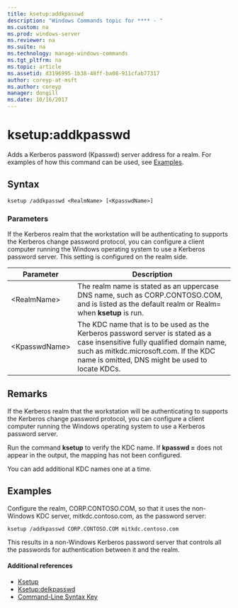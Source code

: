 ```yaml
---
title: ksetup:addkpasswd
description: "Windows Commands topic for **** - "
ms.custom: na
ms.prod: windows-server
ms.reviewer: na
ms.suite: na
ms.technology: manage-windows-commands
ms.tgt_pltfrm: na
ms.topic: article
ms.assetid: d3196995-1b38-48ff-ba08-911cfab77317
author: coreyp-at-msft
ms.author: coreyp
manager: dongill
ms.date: 10/16/2017
---
```


# ksetup:addkpasswd



Adds a Kerberos password (Kpasswd) server address for a realm. For examples of how this command can be used, see [Examples](#BKMK_Examples).

## Syntax

```
ksetup /addkpasswd <RealmName> [<KpasswdName>]
```

### Parameters

If the Kerberos realm that the workstation will be authenticating to supports the Kerberos change password protocol, you can configure a client computer running the Windows operating system to use a Kerberos password server. This setting is configured on the realm side.

|Parameter|Description|
|---------|-----------|
|\<RealmName>|The realm name is stated as an uppercase DNS name, such as CORP.CONTOSO.COM, and is listed as the default realm or Realm= when **ksetup** is run.|
|\<KpasswdName>|The KDC name that is to be used as the Kerberos password server is stated as a case insensitive fully qualified domain name, such as mitkdc.microsoft.com. If the KDC name is omitted, DNS might be used to locate KDCs.|

## Remarks

If the Kerberos realm that the workstation will be authenticating to supports the Kerberos change password protocol, you can configure a client computer running the Windows operating system to use a Kerberos password server.

Run the command **ksetup** to verify the KDC name. If **kpasswd =** does not appear in the output, the mapping has not been configured.

You can add additional KDC names one at a time.

## <a name="BKMK_Examples"></a>Examples

Configure the realm, CORP.CONTOSO.COM, so that it uses the non-Windows KDC server, mitkdc.contoso.com, as the password server:
```
ksetup /addkpasswd CORP.CONTOSO.COM mitkdc.contoso.com
```
This results in a non-Windows Kerberos password server that controls all the passwords for authentication between it and the realm.

#### Additional references

-   [Ksetup](ksetup.md)
-   [Ksetup:delkpasswd](ksetup-delkpasswd.md)
-   [Command-Line Syntax Key](command-line-syntax-key.md)